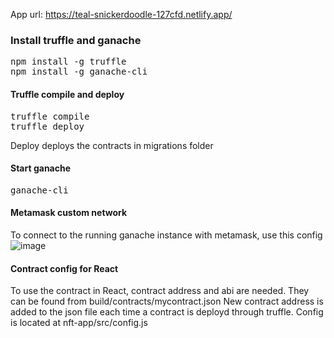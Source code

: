 App url: https://teal-snickerdoodle-127cfd.netlify.app/

### Install truffle and ganache
<pre>
npm install -g truffle
npm install -g ganache-cli
</pre>

#### Truffle compile and deploy
<pre>
truffle compile
truffle deploy
</pre>
Deploy deploys the contracts in migrations folder

#### Start ganache 
<pre>ganache-cli</pre>

#### Metamask custom network
To connect to the running ganache instance with metamask, use this config
<br>
![image](https://user-images.githubusercontent.com/34383558/215293226-ed544e7c-62ff-44cc-b8a8-d60b26a641e7.png)

#### Contract config for React
To use the contract in React, contract address and abi are needed. They can be found from build/contracts/mycontract.json
New contract address is added to the json file each time a contract is deployd through truffle.
Config is located at nft-app/src/config.js

